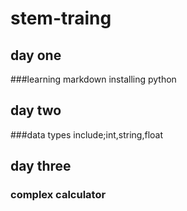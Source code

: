 # stem-traing
## day one
###learning markdown installing python
## day two
###data types include;int,string,float
## day three
### complex calculator
